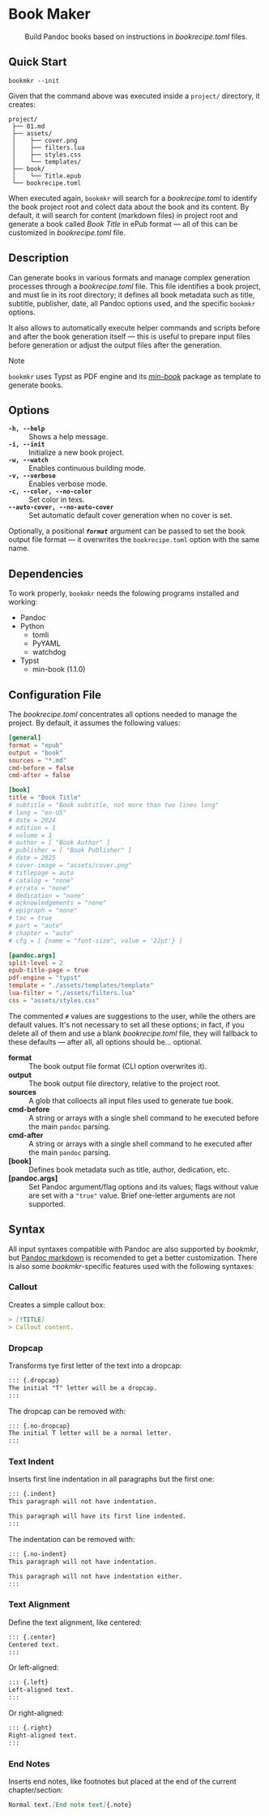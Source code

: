 # Book Maker

<center>
  Build Pandoc books based on instructions in <em>bookrecipe.toml</em> files.
</center>


## Quick Start

```
bookmkr --init
```

Given that the command above was executed inside a `project/` directory, it
creates:

```
project/
 ├── 01.md
 ├── assets/
 │    ├── cover.png
 │    ├── filters.lua
 │    ├── styles.css
 │    └── templates/
 ├── book/
 │    └── Title.epub
 └── bookrecipe.toml
```

When executed again, `bookmkr` will search for a _bookrecipe.toml_ to identify
the book project root and colect data about the book and its content. By
default, it will search for content (markdown files) in project root and
generate a book called _Book Title_ in ePub format — all of this can be customized in
_bookrecipe.toml_ file.


## Description

Can generate books in various formats and manage complex generation processes
through a _bookrecipe.toml_ file. This file identifies a book project,
and must lie in its root directory; it defines all book metadata such as title,
subtitle, publisher, date, all Pandoc options used, and the specific `bookmkr`
options.

It also allows to automatically execute helper commands and scripts before and
after the book generation itself — this is useful to prepare input files before
generation or adjust the output files after the generation.

> [!NOTE]
> `bookmkr` uses Typst as PDF engine and its _[min-book](https://typst.app/universe/package/min-book)_
> package as template to generate books.


## Options

<dl>
  <dt><code><strong>-h, --help</strong></code></dt>
  <dd>Shows a help message.</dd>

  <dt><code><strong>-i, --init</strong></code></dt>
  <dd>Initialize a new book project.</dd>

  <dt><code><strong>-w, --watch</strong></code></dt>
  <dd>Enables continuous building mode.</dd>
  
  <dt><code><strong>-v, --verbose</strong></code></dt>
  <dd>Enables verbose mode.</dd>
 
  <dt><code><strong>-c, --color, --no-color</strong></code></dt>
  <dd>Set color in texs.</dd>

  <dt><code><strong>--auto-cover, --no-auto-cover</strong></code></dt>
  <dd>Set automatic default cover generation when no cover is set.</dd>

</dl>

Optionally, a positional _**`format`**_ argument can be passed to set the book output file
format — it overwrites the `bookrecipe.toml` option with the same name.


## Dependencies

To work properly, `bookmkr` needs the folowing programs installed and working:

- Pandoc 
- Python
  - tomli
  - PyYAML
  - watchdog
- Typst
  - min-book (1.1.0)


## Configuration File

The _bookrecipe.toml_ concentrates all options needed to manage the project.
By default, it assumes the following values:

```toml
[general]
format = "epub"
output = "book"
sources = "*.md"
cmd-before = false
cmd-after = false

[book]
title = "Book Title"
# subtitle = "Book subtitle, not more than two lines long"
# lang = "en-US"
# date = 2024
# edition = 1
# volume = 1
# author = [ "Book Author" ]
# publisher = [ "Book Publisher" ]
# date = 2025
# cover-image = "assets/cover.png"
# titlepage = auto
# catalog = "none"
# errata = "none"
# dedication = "none"
# acknowledgements = "none"
# epigraph = "none"
# toc = true
# part = "auto"
# chapter = "auto"
# cfg = [ {name = "font-size", value = '22pt'} ]

[pandoc.args]
split-level = 2
epub-title-page = true
pdf-engine = "typst"
template = "./assets/templates/template"
lua-filter = "./assets/filters.lua"
css = "assets/styles.css"

```

The commented `#` values are suggestions to the user, while the others are default
values. It's not necessary to set all these options; in fact, if you delete all
of them and use a blank _bookrecipe.toml_ file, they will fallback to these
defaults — after all, all options should be... optional.

<dl>

  <dt><strong>format</strong></dt>
  <dd>The book output file format (CLI option overwrites it).</dd>
  
  <dt><strong>output</strong></dt>
  <dd>The book output file directory, relative to the project root.</dd>
  
  <dt><strong>sources</strong></dt>
  <dd>A glob that colloects all input files used to generate tue book.</dd>

  <dt><strong>cmd-before</strong></dt>
  <dd>A string or arrays with a single shell command to he executed before the
  main <code>pandoc</code> parsing.</dd>

  <dt><strong>cmd-after</strong></dt>
  <dd>A string or arrays with a single shell command to he executed after the
  main <code>pandoc</code> parsing.</dd>
  
  <dt><strong>[book]</strong></dt>
  <dd>Defines book metadata such as title, author, dedication, etc.</dd>

  <dt><strong>[pandoc.args]</strong></dt>
  <dd>Set Pandoc argument/flag options and its values; flags without value are
  set with a <code>"true"</code> value. Brief one-letter arguments are not
  supported.</dd>
  
</dl>


## Syntax

All input syntaxes compatible with Pandoc are also supported by _bookmkr_, but
[Pandoc markdown](https://pandoc.org/MANUAL.html#pandocs-markdown) is recomended
to get a better customization. There is also some _bookmkr_-specific features
used with the following syntaxes:


### Callout

Creates a simple callout box:

```markdown
> [!TITLE]
> Callout content.
```


### Dropcap

Transforms tye first letter of the text into a dropcap:

```markdown
::: {.dropcap}
The initial "T" letter will be a dropcap.
:::
```

The dropcap can be removed with:

```markdown
::: {.no-dropcap}
The initial T letter will be a normal letter.
:::
```


### Text Indent

Inserts first line indentation in all paragraphs but the first one:

```markdown
::: {.indent}
This paragraph will not have indentation.

This paragraph will have its first line indented.
:::
```

The indentation can be removed with:

```markdown
::: {.no-indent}
This paragraph will not have indentation.

This paragraph will not have indentation either.
:::
```


### Text Alignment

Define the text alignment, like centered:

```markdown
::: {.center}
Centered text.
:::
```

Or left-aligned:

```markdown
::: {.left}
Left-aligned text.
:::
```
Or right-aligned:

```markdown
::: {.right}
Right-aligned text.
:::
```


### End Notes

Inserts end notes, like footnotes but placed at the end of the current
chapter/section:

```markdown
Normal text.[End note text]{.note}
```